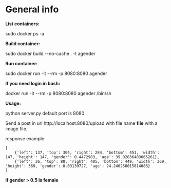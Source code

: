 
# General info
**List containers:**

sudo docker ps -a

**Build container:**

sudo docker build --no-cache . -t agender

**Run container:**

sudo docker run -it --rm -p 8080:8080 agender

**If you need login in bash:**

docker run -it --rm -p 8080:8080 agender /bin/sh

**Usage:**

python server.py default port is 8080

Send a post in url http://localhost:8080/upload with file name **file** with a image file.

response example:
```
[ 
	{'left': 137, 'top': 304, 'right': 284, 'bottom': 451, 'width': 147, 'height': 147, 'gender': 0.4472983, 'age': 39.02036403665261},
	{'left': 36, 'top': 80, 'right': 405, 'bottom': 449, 'width': 369, 'height': 369, 'gender': 0.03139727, 'age': 24.240266015814086}
]
```

**if gender > 0.5 is female**
